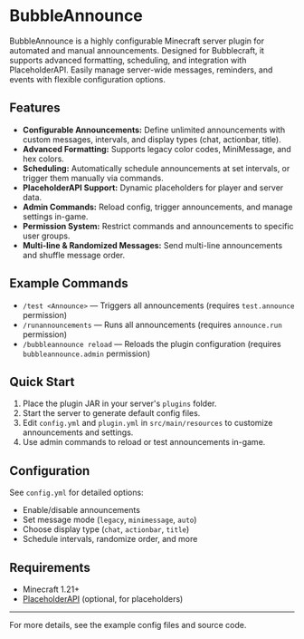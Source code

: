 # BubbleAnnounce

BubbleAnnounce is a highly configurable Minecraft server plugin for automated and manual announcements. Designed for Bubblecraft, it supports advanced formatting, scheduling, and integration with PlaceholderAPI. Easily manage server-wide messages, reminders, and events with flexible configuration options.

## Features
- **Configurable Announcements:** Define unlimited announcements with custom messages, intervals, and display types (chat, actionbar, title).
- **Advanced Formatting:** Supports legacy color codes, MiniMessage, and hex colors.
- **Scheduling:** Automatically schedule announcements at set intervals, or trigger them manually via commands.
- **PlaceholderAPI Support:** Dynamic placeholders for player and server data.
- **Admin Commands:** Reload config, trigger announcements, and manage settings in-game.
- **Permission System:** Restrict commands and announcements to specific user groups.
- **Multi-line & Randomized Messages:** Send multi-line announcements and shuffle message order.

## Example Commands
- `/test <Announce>` — Triggers all announcements (requires `test.announce` permission)
- `/runannouncements` — Runs all announcements (requires `announce.run` permission)
- `/bubbleannounce reload` — Reloads the plugin configuration (requires `bubbleannounce.admin` permission)

## Quick Start
1. Place the plugin JAR in your server's `plugins` folder.
2. Start the server to generate default config files.
3. Edit `config.yml` and `plugin.yml` in `src/main/resources` to customize announcements and settings.
4. Use admin commands to reload or test announcements in-game.

## Configuration
See `config.yml` for detailed options:
- Enable/disable announcements
- Set message mode (`legacy`, `minimessage`, `auto`)
- Choose display type (`chat`, `actionbar`, `title`)
- Schedule intervals, randomize order, and more

## Requirements
- Minecraft 1.21+
- [PlaceholderAPI](https://www.spigotmc.org/resources/placeholderapi.6245/) (optional, for placeholders)

---
For more details, see the example config files and source code.
